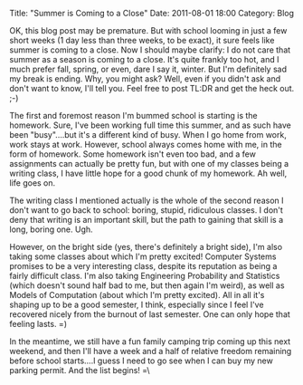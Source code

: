 Title: "Summer is Coming to a Close"
Date: 2011-08-01 18:00
Category: Blog

OK, this blog post may be premature.  But with school looming in just a few
short weeks (1 day less than three weeks, to be exact), it sure feels like
summer is coming to a close.  Now I should maybe clarify:  I do not care that
summer as a season is coming to a close.  It's quite frankly too hot, and I
much prefer fall, spring, or even, dare I say it, winter.  But I'm definitely
sad my break is ending.  Why, you might ask?  Well, even if you didn't ask and
don't want to know, I'll tell you.  Feel free to post TL:DR and get the heck
out.  ;-)

The first and foremost reason I'm bummed school is starting is the homework.
Sure, I've been working full time this summer, and as such have been
"busy"....but it's a different kind of busy.  When I go home from work, work
stays at work.  However, school always comes home with me, in the form of
homework.  Some homework isn't even too bad, and a few assignments can actually
be pretty fun, but with one of my classes being a writing class, I have little
hope for a good chunk of my homework.  Ah well, life goes on.

The writing class I mentioned actually is the whole of the second reason I
don't want to go back to school:  boring, stupid, ridiculous classes.  I don't
deny that writing is an important skill, but the path to gaining that skill is
a long, boring one.  Ugh.

However, on the bright side (yes, there's definitely a bright side), I'm also
taking some classes about which I'm pretty excited!  Computer
Systems promises to be a very interesting class, despite its reputation as
being a fairly difficult class.  I'm also taking Engineering Probability and
Statistics (which doesn't sound half bad to me, but then again I'm weird), as
well as Models of Computation (about which I'm pretty excited).  All in all
it's shaping up to be a good semester, I think, especially since I feel I've
recovered nicely from the burnout of last semester.  One can only hope that
feeling lasts.  =)

In the meantime, we still have a fun family camping trip coming up this next
weekend, and then I'll have a week and a half of relative freedom remaining
before school starts....I guess I need to go see when I can buy my new parking
permit.  And the list begins!  =\

